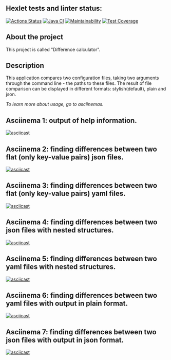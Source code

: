 ## Hexlet tests and linter status:
[![Actions Status](https://github.com/dariakoval/java-project-71/actions/workflows/hexlet-check/badge.svg)](https://github.com/dariakoval/java-project-71/actions)                [![Java CI](https://github.com/dariakoval/java-project-71/actions/workflows/generate.yml/badge.svg)](https://github.com/dariakoval/java-project-71/actions/workflows/generate.yml)                [![Maintainability](https://api.codeclimate.com/v1/badges/24b9f20c4dde45de5998/maintainability)](https://codeclimate.com/github/dariakoval/java-project-71/maintainability)              [![Test Coverage](https://api.codeclimate.com/v1/badges/24b9f20c4dde45de5998/test_coverage)](https://codeclimate.com/github/dariakoval/java-project-71/test_coverage)

## About the project
This project is called "Difference calculator".

## Description
This application compares two configuration files, taking two arguments through the command line - the paths to these files. The result of file comparison can be displayed in different formats: stylish(default), plain and json.

*To learn more about usage, go to asciinemas.*

## Asciinema 1: output of help information.
[![asciicast](https://asciinema.org/a/1F1ReFztilrot8PTso5iyekcc.svg)](https://asciinema.org/a/1F1ReFztilrot8PTso5iyekcc)

## Asciinema 2: finding differences between two flat (only key-value pairs) json files.
[![asciicast](https://asciinema.org/a/EIvQNFr5uwc1SFklNgOzjX9VL.svg)](https://asciinema.org/a/EIvQNFr5uwc1SFklNgOzjX9VL)

## Asciinema 3: finding differences between two flat (only key-value pairs) yaml files.
[![asciicast](https://asciinema.org/a/kpg3ACJcF3Ob6ayHthC1ZtW2S.svg)](https://asciinema.org/a/kpg3ACJcF3Ob6ayHthC1ZtW2S)

## Asciinema 4: finding differences between two json files with nested structures.
[![asciicast](https://asciinema.org/a/gzIu4xTyPxDUA07vwJRm6bsNI.svg)](https://asciinema.org/a/gzIu4xTyPxDUA07vwJRm6bsNI)

## Asciinema 5: finding differences between two yaml files with nested structures.
[![asciicast](https://asciinema.org/a/CiRn1wJrhq1Jr8Hx0PrRc9sUZ.svg)](https://asciinema.org/a/CiRn1wJrhq1Jr8Hx0PrRc9sUZ)

## Asciinema 6: finding differences between two yaml files with output in plain format.
[![asciicast](https://asciinema.org/a/DD7mzjm02D7dBnHBYcTWWi51u.svg)](https://asciinema.org/a/DD7mzjm02D7dBnHBYcTWWi51u)

## Asciinema 7: finding differences between two json files with output in json format.
[![asciicast](https://asciinema.org/a/6fV2jBGXCzCUWDkpu7bsWNgMi.svg)](https://asciinema.org/a/6fV2jBGXCzCUWDkpu7bsWNgMi)
